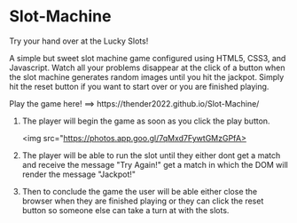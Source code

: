 <h1>Slot-Machine</h1>

<heading>Try your hand over at the Lucky Slots!</heading>

<p>A simple but sweet slot machine game configured using HTML5, CSS3, and Javascript. Watch all your problems disappear at the click of a button when the slot machine generates random images until you hit the jackpot. Simply hit the reset button if you want to start over or you are finished playing.</p>

<p>Play the game here! ==> https://thender2022.github.io/Slot-Machine/</p>

<ol>
<li><p>The player will begin the game as soon as you click the play button.</p></li>

<img src="https://photos.app.goo.gl/7qMxd7FywtGMzGPfA>

<li><p>The player will be able to run the slot until they either dont get a match and receive the message "Try Again!" get a match in which the DOM will render the message "Jackpot!"</p></li>

<!-- Screen shot with jackpot -->

<li><p>Then to conclude the game the user will be able either close the browser when they are finished playing or they can click the reset button so someone else can take a turn at with the slots.</p></li>
</ol>

<!-- screen shot with try again -->

